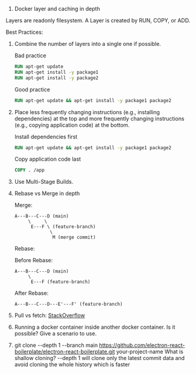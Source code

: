 1. Docker layer and caching in depth

Layers are readonly filesystem.
A Layer is created by RUN, COPY, or ADD.

Best Practices:

1. Combine the number of layers into a single one if possible.

   Bad practice

   ```dockerfile
   RUN apt-get update
   RUN apt-get install -y package1
   RUN apt-get install -y package2
   ```

   Good practice

   ```dockerfile
   RUN apt-get update && apt-get install -y package1 package2
   ```

2. Place less frequently changing instructions (e.g., installing dependencies) at the top and more frequently changing instructions (e.g., copying application code) at the bottom.

   Install dependencies first

   ```dockerfile
   RUN apt-get update && apt-get install -y package1 package2
   ```

   Copy application code last

   ```dockerfile
   COPY . /app
   ```

3. Use Multi-Stage Builds.

4. Rebase vs Merge in depth

   Merge:

   ```
   A---B---C---D (main)
        \     \
         E---F \ (feature-branch)
                \
                 M (merge commit)
   ```

   Rebase:

   Before Rebase:

   ```
   A---B---C---D (main)
        \
         E---F (feature-branch)
   ```

   After Rebase:

   ```
   A---B---C---D---E'---F' (feature-branch)
   ```

5. Pull vs fetch: [StackOverflow](https://stackoverflow.com/a/58743394/9266709)
6. Running a docker container inside another docker container. Is it possible? Give a scenario to use.
7. git clone --depth 1 --branch main https://github.com/electron-react-boilerplate/electron-react-boilerplate.git your-project-name
   What is shallow cloning?
   --depth 1 will clone only the latest commit data and avoid cloning the whole history which is faster
